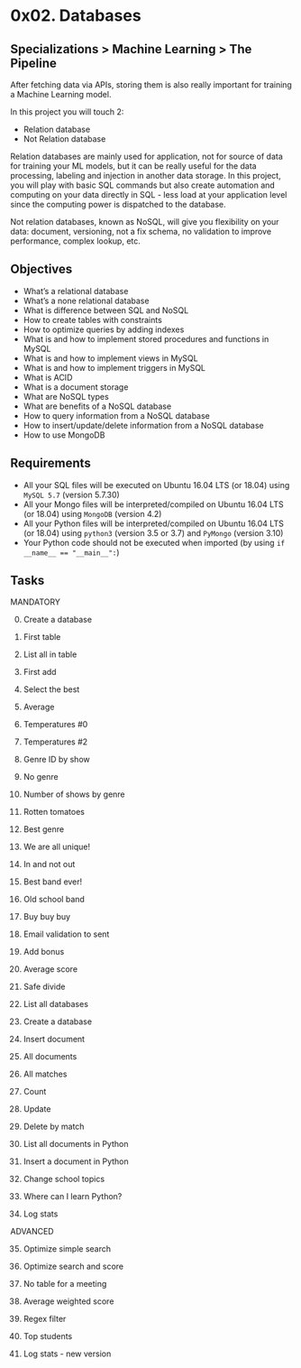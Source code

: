 # 0x02. Databases
## Specializations > Machine Learning > The Pipeline
After fetching data via APIs, storing them is also really important for training a Machine Learning model.

In this project you will touch 2:
* Relation database
* Not Relation database

Relation databases are mainly used for application, not for source of data for training your ML models, but it can be really useful for the data processing, labeling and injection in another data storage. In this project, you will play with basic SQL commands but also create automation and computing on your data directly in SQL - less load at your application level since the computing power is dispatched to the database.

Not relation databases, known as NoSQL, will give you flexibility on your data: document, versioning, not a fix schema, no validation to improve performance, complex lookup, etc.

## Objectives
* What’s a relational database
* What’s a none relational database
* What is difference between SQL and NoSQL
* How to create tables with constraints
* How to optimize queries by adding indexes
* What is and how to implement stored procedures and functions in MySQL
* What is and how to implement views in MySQL
* What is and how to implement triggers in MySQL
* What is ACID
* What is a document storage
* What are NoSQL types
* What are benefits of a NoSQL database
* How to query information from a NoSQL database
* How to insert/update/delete information from a NoSQL database
* How to use MongoDB
## Requirements
* All your SQL files will be executed on Ubuntu 16.04 LTS (or 18.04) using `MySQL 5.7` (version 5.7.30)
* All your Mongo files will be interpreted/compiled on Ubuntu 16.04 LTS (or 18.04) using `MongoDB` (version 4.2)
* All your Python files will be interpreted/compiled on Ubuntu 16.04 LTS (or 18.04) using `python3` (version 3.5 or 3.7) and `PyMongo` (version 3.10)
* Your Python code should not be executed when imported (by using `if __name__ == "__main__":`)

## Tasks

MANDATORY

0. Create a database

1. First table

2. List all in table

3. First add

4. Select the best

5. Average

6. Temperatures #0

7. Temperatures #2

8. Genre ID by show

9. No genre

10. Number of shows by genre

11. Rotten tomatoes

12. Best genre

13. We are all unique!

14. In and not out

15. Best band ever!

16. Old school band

17. Buy buy buy

18. Email validation to sent

19. Add bonus

20. Average score

21. Safe divide

22. List all databases

23. Create a database

24. Insert document

25. All documents

26. All matches

27. Count

28. Update

29. Delete by match

30. List all documents in Python

31. Insert a document in Python

32. Change school topics

33. Where can I learn Python?

34. Log stats

ADVANCED

35. Optimize simple search

36. Optimize search and score

37. No table for a meeting

38. Average weighted score

39. Regex filter

40. Top students

41. Log stats - new version
